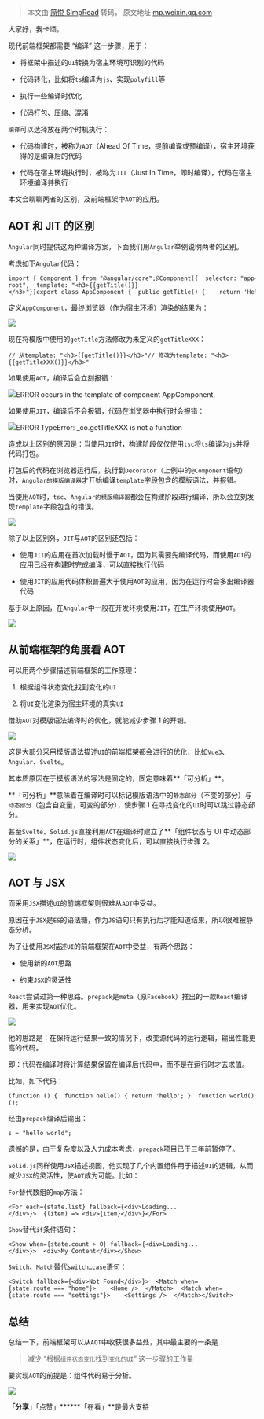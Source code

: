 > 本文由 [简悦 SimpRead](http://ksria.com/simpread/) 转码， 原文地址 [mp.weixin.qq.com](https://mp.weixin.qq.com/s/wumVSSktr_0XCuGTMNp4CQ)

大家好，我卡颂。  

现代前端框架都需要 “编译” 这一步骤，用于：

*   将框架中描述的`UI`转换为宿主环境可识别的代码
    
*   代码转化，比如将`ts`编译为`js`、实现`polyfill`等
    
*   执行一些编译时优化
    
*   代码打包、压缩、混淆
    

`编译`可以选择放在两个时机执行：

*   代码构建时，被称为`AOT`（Ahead Of Time，提前编译或预编译），宿主环境获得的是编译后的代码
    
*   代码在宿主环境执行时，被称为`JIT`（Just In Time，即时编译），代码在宿主环境编译并执行
    

本文会聊聊两者的区别，及前端框架中`AOT`的应用。

AOT 和 JIT 的区别
-------------

`Angular`同时提供这两种编译方案，下面我们用`Angular`举例说明两者的区别。

考虑如下`Angular`代码：

```
import { Component } from "@angular/core";@Component({  selector: "app-root",  template: "<h3>{{getTitle()}}</h3>"})export class AppComponent {  public getTitle() {    return 'Hello World';  }}
```

定义`AppComponent`，最终浏览器（作为宿主环境）渲染的结果为：

![](https://mmbiz.qpic.cn/mmbiz_png/5Q3ZxrD2qNBNSjuqJiaq1STTfKNhphoPY5wJz061WUaE0D0QNNt53h1Pl15vukfQ172FgqYpdQqmnicNwjYXK35w/640?wx_fmt=png)

现在将模版中使用的`getTitle`方法修改为未定义的`getTitleXXX`：

```
// 从template: "<h3>{{getTitle()}}</h3>"// 修改为template: "<h3>{{getTitleXXX()}}</h3>"
```

如果使用`AOT`，编译后会立刻报错：

![](https://mmbiz.qpic.cn/mmbiz_png/5Q3ZxrD2qNBNSjuqJiaq1STTfKNhphoPYJdI3gdlJlB8RJ8vk0Wu0uGJLD2C6aHiaNAN2VSL4h0P2YKW8vrb1kQQ/640?wx_fmt=png)ERROR occurs in the template of component AppComponent.

如果使用`JIT`，编译后不会报错，代码在浏览器中执行时会报错：

![](https://mmbiz.qpic.cn/mmbiz_png/5Q3ZxrD2qNBNSjuqJiaq1STTfKNhphoPYpGgiaiazEVhVWF4OfGn5ThHVRngAAHXXbvApFdkib7t3bpYCaN5Syaqqg/640?wx_fmt=png)ERROR TypeError: _co.getTitleXXX is not a function

造成以上区别的原因是：当使用`JIT`时，构建阶段仅仅使用`tsc`将`ts`编译为`js`并将代码打包。

打包后的代码在浏览器运行后，执行到`Decorator`（上例中的`@Component`语句）时，`Angular的模版编译器`才开始编译`template`字段包含的模版语法，并报错。

当使用`AOT`时，`tsc`、`Angular的模版编译器`都会在构建阶段进行编译，所以会立刻发现`template`字段包含的错误。

![](https://mmbiz.qpic.cn/mmbiz_png/5Q3ZxrD2qNBNSjuqJiaq1STTfKNhphoPYQ0KLF3TWU5WFqMQLWQgI4fhyS3Miap5zZnConbTLkO50T3xaI1Etytg/640?wx_fmt=png)

除了以上区别外，`JIT`与`AOT`的区别还包括：

*   使用`JIT`的应用在首次加载时慢于`AOT`，因为其需要先编译代码，而使用`AOT`的应用已经在构建时完成编译，可以直接执行代码
    
*   使用`JIT`的应用代码体积普遍大于使用`AOT`的应用，因为在运行时会多出编译器代码
    

基于以上原因，在`Angular`中一般在开发环境使用`JIT`，在生产环境使用`AOT`。

![](https://mmbiz.qpic.cn/mmbiz_png/5Q3ZxrD2qNBNSjuqJiaq1STTfKNhphoPYsPQmlyoI8YmicDQ5mRYzBMFpqznd9N9VUeUVA4K8YuafGDUtbX8qa1A/640?wx_fmt=png)

从前端框架的角度看 AOT
-------------

可以用两个步骤描述前端框架的工作原理：

1.  根据组件状态变化找到变化的`UI`
    
2.  将`UI`变化渲染为宿主环境的真实`UI`
    

借助`AOT`对模版语法编译时的优化，就能减少步骤 1 的开销。

![](https://mmbiz.qpic.cn/mmbiz_png/5Q3ZxrD2qNBNSjuqJiaq1STTfKNhphoPYCsREyzE5QJkI1rtttlJcOtVkqkUs2YWpbykiaEHmRmTe0SgBC65aeIg/640?wx_fmt=png)

这是大部分采用模版语法描述`UI`的前端框架都会进行的优化，比如`Vue3`、`Angular`、`Svelte`。

其本质原因在于模版语法的写法是固定的，固定意味着**「可分析」**。

**「可分析」**意味着在编译时可以标记模版语法中的`静态部分`（不变的部分）与`动态部分`（包含自变量，可变的部分），使步骤 1 在寻找变化的`UI`时可以跳过静态部分。

甚至`Svelte`、`Solid.js`直接利用`AOT`在编译时建立了**「组件状态与 UI 中动态部分的关系」**，在运行时，组件状态变化后，可以直接执行步骤 2。

![](https://mmbiz.qpic.cn/mmbiz_png/5Q3ZxrD2qNBNSjuqJiaq1STTfKNhphoPY10VUbchltGJ8gk1sq8Wic78tHFibibcRTKuVyfZ33MLPonVx2PQxoYTYQ/640?wx_fmt=png)

AOT 与 JSX
---------

而采用`JSX`描述`UI`的前端框架则很难从`AOT`中受益。

原因在于`JSX`是`ES`的语法糖，作为`JS`语句只有执行后才能知道结果，所以很难被静态分析。

为了让使用`JSX`描述`UI`的前端框架在`AOT`中受益，有两个思路：

*   使用新的`AOT`思路
    
*   约束`JSX`的灵活性
    

`React`尝试过第一种思路。`prepack`是`meta`（原`Facebook`）推出的一款`React`编译器，用来实现`AOT`优化。

![](https://mmbiz.qpic.cn/mmbiz_png/5Q3ZxrD2qNBNSjuqJiaq1STTfKNhphoPY9rtQyKsoxd4ExPVDL3NzmukB1vc6iasZWGfWxU0ztU0Vb3I1GDAhrhA/640?wx_fmt=png)

他的思路是：在保持运行结果一致的情况下，改变源代码的运行逻辑，输出性能更高的代码。

即：代码在编译时将计算结果保留在编译后代码中，而不是在运行时才去求值。

比如，如下代码：

```
(function () {  function hello() { return 'hello'; }  function world() { return 'world'; }  global.s = hello() + ' ' + world();})();
```

经由`prepack`编译后输出：

```
s = "hello world";
```

遗憾的是，由于复杂度以及人力成本考虑，`prepack`项目已于三年前暂停了。

`Solid.js`同样使用`JSX`描述视图，他实现了几个内置组件用于描述`UI`的逻辑，从而减少`JSX`的灵活性，使`AOT`成为可能。比如：

`For`替代数组的`map`方法：

```
<For each={state.list} fallback={<div>Loading...</div>}>  {(item) => <div>{item}</div>}</For>
```

`Show`替代`if`条件语句：

```
<Show when={state.count > 0} fallback={<div>Loading...</div>}>  <div>My Content</div></Show>
```

`Switch`、`Match`替代`switch…case`语句：

```
<Switch fallback={<div>Not Found</div>}>  <Match when={state.route === "home"}>    <Home />  </Match>  <Match when={state.route === "settings"}>    <Settings />  </Match></Switch>
```

总结
--

总结一下，前端框架可以从`AOT`中收获很多益处，其中最主要的一条是：

> 减少 “根据`组件状态变化`找到`变化的UI`” 这一步骤的工作量

要实现`AOT`的前提是：组件代码易于分析。

![](https://mmbiz.qpic.cn/mmbiz_gif/5Q3ZxrD2qNBsxuv924G1gCDazaicxKjHiblcTLNHIJXxhEas0FQjX7bAj9JE4RYVt8VAibxw0C3bU2I6ws0oRricmw/640?wx_fmt=gif)

**「分享」**「点赞」******「在看」**是最大支持